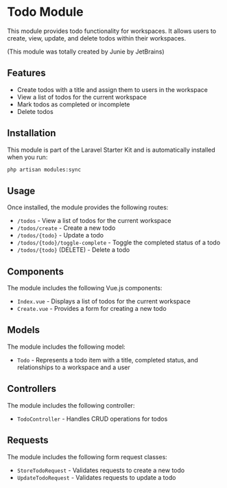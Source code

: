 # Todo Module

This module provides todo functionality for workspaces. It allows users to create, view, update, and delete todos within their workspaces.

(This module was totally created by Junie by JetBrains)

## Features

- Create todos with a title and assign them to users in the workspace
- View a list of todos for the current workspace
- Mark todos as completed or incomplete
- Delete todos

## Installation

This module is part of the Laravel Starter Kit and is automatically installed when you run:

```bash
php artisan modules:sync
```

## Usage

Once installed, the module provides the following routes:

- `/todos` - View a list of todos for the current workspace
- `/todos/create` - Create a new todo
- `/todos/{todo}` - Update a todo
- `/todos/{todo}/toggle-complete` - Toggle the completed status of a todo
- `/todos/{todo}` (DELETE) - Delete a todo

## Components

The module includes the following Vue.js components:

- `Index.vue` - Displays a list of todos for the current workspace
- `Create.vue` - Provides a form for creating a new todo

## Models

The module includes the following model:

- `Todo` - Represents a todo item with a title, completed status, and relationships to a workspace and a user

## Controllers

The module includes the following controller:

- `TodoController` - Handles CRUD operations for todos

## Requests

The module includes the following form request classes:

- `StoreTodoRequest` - Validates requests to create a new todo
- `UpdateTodoRequest` - Validates requests to update a todo

